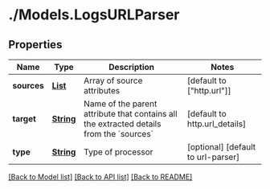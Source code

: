 # ./Models.LogsURLParser
## Properties

Name | Type | Description | Notes
------------ | ------------- | ------------- | -------------
**sources** | [**List**][1] | Array of source attributes | [default to ["http.url"]]
**target** | [**String**][1] | Name of the parent attribute that contains all the extracted details from the &#x60;sources&#x60; | [default to http.url_details]
**type** | [**String**][1] | Type of processor | [optional] [default to url-parser]

[[Back to Model list]][2] [[Back to API list]][3] [[Back to README]][4]

[1]: string.md
[2]: ../README.md#documentation-for-models
[3]: ../README.md#documentation-for-api-endpoints
[4]: ../README.md
